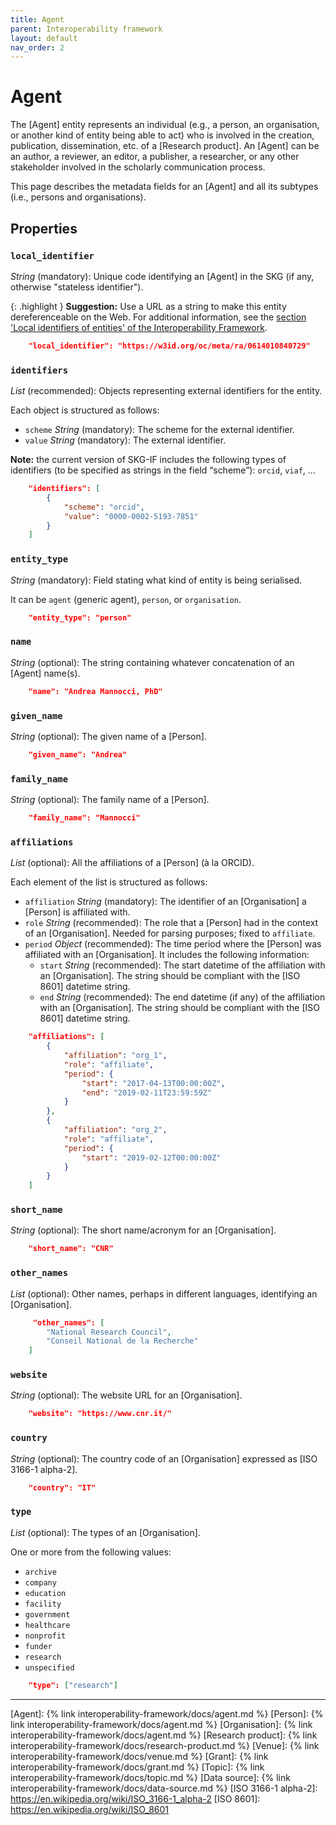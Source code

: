 ```yaml
---
title: Agent
parent: Interoperability framework
layout: default
nav_order: 2
---
```


# Agent
 
The [Agent] entity represents an individual (e.g., a person, an organisation, or another kind of entity being able to act) who is involved in the creation, publication, dissemination, etc. of a [Research product]. An [Agent] can be an author, a reviewer, an editor, a publisher, a researcher, or any other stakeholder involved in the scholarly communication process.

This page describes the metadata fields for an [Agent] and all its subtypes (i.e., persons and organisations).


## Properties

### `local_identifier`
*String* (mandatory): Unique code identifying an [Agent] in the SKG (if any, otherwise "stateless identifier").

{: .highlight }
**Suggestion:** Use a URL as a string to make this entity dereferenceable on the Web. For additional information, see the [section 'Local identifiers of entities' of the Interoperability Framework](/interoperability-framework/#local-identifiers-of-entities).

```json
    "local_identifier": "https://w3id.org/oc/meta/ra/0614010840729"
```

### `identifiers`

*List* (recommended): Objects representing external identifiers for the entity. 

Each object is structured as follows:
- `scheme` *String* (mandatory): The scheme for the external identifier.
- `value` *String* (mandatory): The external identifier.

**Note:** the current version of SKG-IF includes the following types of identifiers (to be specified as strings in the field “scheme”): `orcid`, `viaf`, ...

```json
    "identifiers": [
        {
            "scheme": "orcid",
            "value": "0000-0002-5193-7851"
        }           
    ]
```

### `entity_type`
*String* (mandatory): Field stating what kind of entity is being serialised. 

It can be `agent` (generic agent), `person`, or `organisation`.

```json
    "entity_type": "person"
```

### `name`
*String* (optional): The string containing whatever concatenation of an [Agent] name(s).

```json
    "name": "Andrea Mannocci, PhD"
```

### `given_name`
*String* (optional): The given name of a [Person].

```json
    "given_name": "Andrea"
```

### `family_name`
*String* (optional): The family name of a [Person].

```json
    "family_name": "Mannocci"
```

### `affiliations`
*List* (optional): All the affiliations of a [Person] (à la ORCID). 

Each element of the list is structured as follows:
- `affiliation` *String* (mandatory): The identifier of an [Organisation] a [Person] is affiliated with.
- `role` *String* (recommended): The role that a [Person] had in the context of an [Organisation]. Needed for parsing purposes; fixed to `affiliate`.
- `period` *Object* (recommended): The time period where the [Person] was affiliated with an [Organisation]. It includes the following information:
    - `start` *String* (recommended): The start datetime of the affiliation with an [Organisation]. The string should be compliant with the [ISO 8601] datetime string.
    - `end` *String* (recommended): The end datetime (if any) of the affiliation with an [Organisation]. The string should be compliant with the [ISO 8601] datetime string.

```json
    "affiliations": [
        {
            "affiliation": "org_1",
            "role": "affiliate",
            "period": {
                "start": "2017-04-13T00:00:00Z",
                "end": "2019-02-11T23:59:59Z"
            }
        },
        {
            "affiliation": "org_2",
            "role": "affiliate",
            "period": {
                "start": "2019-02-12T00:00:00Z"
            }
        }
    ]
```

### `short_name`
*String* (optional): The short name/acronym for an [Organisation].

```json
    "short_name": "CNR"
```

### `other_names`
*List* (optional): Other names, perhaps in different languages, identifying an [Organisation].

```json
     "other_names": [ 
        "National Research Council", 
        "Conseil National de la Recherche"
    ]
```

### `website`
*String* (optional): The website URL for an [Organisation].

```json
    "website": "https://www.cnr.it/"
```

### `country`
*String* (optional): The country code of an [Organisation] expressed as [ISO 3166-1 alpha-2].

```json
    "country": "IT"
```

### `type`
*List* (optional): The types of an [Organisation]. 

One or more from the following values:
- `archive`
- `company`
- `education`
- `facility`
- `government`
- `healthcare`
- `nonprofit`
- `funder`
- `research`
- `unspecified`

```json
    "type": ["research"]
```

----
[Agent]: {% link interoperability-framework/docs/agent.md %}
[Person]: {% link interoperability-framework/docs/agent.md %}
[Organisation]: {% link interoperability-framework/docs/agent.md %}
[Research product]: {% link interoperability-framework/docs/research-product.md %}
[Venue]: {% link interoperability-framework/docs/venue.md %}
[Grant]: {% link interoperability-framework/docs/grant.md %}
[Topic]: {% link interoperability-framework/docs/topic.md %}
[Data source]: {% link interoperability-framework/docs/data-source.md %}
[ISO 3166-1 alpha-2]: https://en.wikipedia.org/wiki/ISO_3166-1_alpha-2
[ISO 8601]: https://en.wikipedia.org/wiki/ISO_8601